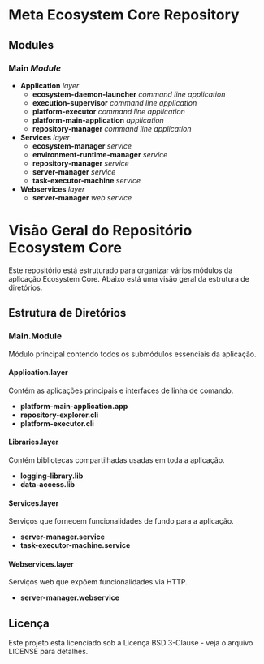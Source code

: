 # Meta Ecosystem Core Repository

## Modules
### **Main** *Module*
- **Application** *layer*
    - **ecosystem-daemon-launcher** *command line application*
    - **execution-supervisor** *command line application*
    - **platform-executor** *command line application*
    - **platform-main-application** *application*
    - **repository-manager** *command line application*
- **Services** *layer*
    - **ecosystem-manager** *service*
    - **environment-runtime-manager** *service*
    - **repository-manager** *service*
    - **server-manager** *service*
    - **task-executor-machine** *service*
- **Webservices** *layer*
    - **server-manager** *web service*

# Visão Geral do Repositório Ecosystem Core

Este repositório está estruturado para organizar vários módulos da aplicação Ecosystem Core. Abaixo está uma visão geral da estrutura de diretórios.

## Estrutura de Diretórios

### Main.Module
Módulo principal contendo todos os submódulos essenciais da aplicação.

#### Application.layer
Contém as aplicações principais e interfaces de linha de comando.
- **platform-main-application.app**
- **repository-explorer.cli**
- **platform-executor.cli**

#### Libraries.layer
Contém bibliotecas compartilhadas usadas em toda a aplicação.
- **logging-library.lib**
- **data-access.lib**

#### Services.layer
Serviços que fornecem funcionalidades de fundo para a aplicação.
- **server-manager.service**
- **task-executor-machine.service**

#### Webservices.layer
Serviços web que expõem funcionalidades via HTTP.
- **server-manager.webservice**

## Licença
Este projeto está licenciado sob a Licença BSD 3-Clause - veja o arquivo LICENSE para detalhes.